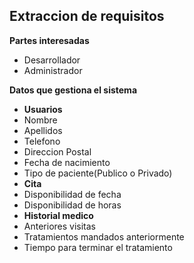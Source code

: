 ## Extraccion de requisitos

**Partes interesadas**
* Desarrollador
* Administrador

**Datos que gestiona el sistema**
* **Usuarios**
*  Nombre
*  Apellidos
*  Telefono
*  Direccion Postal
*  Fecha de nacimiento
*  Tipo de paciente(Publico o Privado)
* **Cita**
*  Disponibilidad de fecha
*  Disponibilidad de horas
* **Historial medico**
*  Anteriores visitas
*  Tratamientos mandados anteriormente
*  Tiempo para terminar el tratamiento


